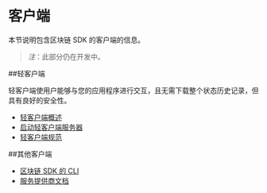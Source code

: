 # 客户端

本节说明包含区块链 SDK 的客户端的信息。

> *注*：此部分仍在开发中。

##轻客户端

轻客户端使用户能够与您的应用程序进行交互，且无需下载整个状态历史记录，但具有良好的安全性。

 -  [轻客户端概述](./lite/README.md)
 -  [启动轻客户端服务器](./lite/getting_started.md)
 -  [轻客户端规范](./lite/specification.md)

##其他客户端

 -  [区块链 SDK 的 CLI](./cli.md)
 -  [服务提供商文档](./service-providers.md)

